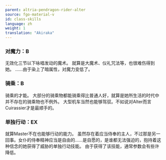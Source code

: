 ```yaml
---
parent: altria-pendragon-rider-alter
source: fgo-material-v
id: class-skills
language: zh
weight: 1
translation: "Akiraka"
---
```


### 对魔力：B

无效化三节以下咏唱发动的魔术。
就算是大魔术、仪礼咒法等，也很难伤得到她。
……由于染上了暗属性，对魔力变低了。

### 骑乘：B

骑乘的才能。
大部分的骑乘物都能骑乘得比普通人好，就算是她所生活的时代中并不存在的骑乘物也不例外。
大型机车当然也能够驾驭。不如说对Alter而言Cuirassier才是最顺手的。

### 单独行动：EX

就算Master不在也能够行动的能力。
虽然存在着应当侍奉的主人，不过那是另一回事。女仆的侍奉精神应当是自由的……是自愿的，是谁都无法强迫的，抱持着这种信念的她获得了威胁的单独行动技能。
由于获得了该技能，通常参数会有些许降低。
